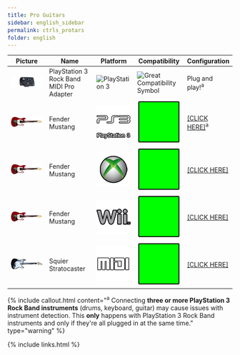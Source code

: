 ```yaml
---
title: Pro Guitars
sidebar: english_sidebar
permalink: ctrls_protars
folder: english
---
```


| Picture | Name | Platform | Compatibility | Configuration |
|--|--|--|--|--|
|![Rock Band MIDI Pro Adapter](https://raw.githubusercontent.com/carlmylo/docu-rpcs3/gh-pages/images/instruments/list/drmmpaps3.png)  | PlayStation 3 Rock Band MIDI Pro Adapter | ![PlayStation 3](https://raw.githubusercontent.com/hmxmilohax/rb3-pc/main/assets/images/instruments/plat/ps3.png) | ![Great Compatibility Symbol](https://raw.githubusercontent.com/hmxmilohax/rb3-pc/main/assets/images/instruments/compat/great.png) | Plug and play!<sup>a |
|[![PlayStation 3 Fender Mustang](https://raw.githubusercontent.com/carlmylo/docu-rpcs3/gh-pages/images/instruments/list/promust.png)](https://carlmylo.github.io/docu-rpcs3/ctrls_protar_ps3 "Fender Mustang") | Fender Mustang | ![PlayStation 3](https://raw.githubusercontent.com/carlmylo/docu-rpcs3/gh-pages/images/instruments/plat/ps3.png) | ![Great Compatibility Symbol](https://raw.githubusercontent.com/carlmylo/docu-rpcs3/gh-pages/images/instruments/compat/great.png) |[[CLICK HERE]](https://carlmylo.github.io/docu-rpcs3/ctrls_protar_ps3)<sup>a |
|[![Xbox 360 Fender Mustang](https://raw.githubusercontent.com/carlmylo/docu-rpcs3/gh-pages/images/instruments/list/promust.png)](https://carlmylo.github.io/docu-rpcs3/ctrls_protar_360 "Fender Mustang") | Fender Mustang | ![Xbox 360](https://raw.githubusercontent.com/carlmylo/docu-rpcs3/gh-pages/images/instruments/plat/360.png) | ![Great Compatibility Symbol](https://raw.githubusercontent.com/carlmylo/docu-rpcs3/gh-pages/images/instruments/compat/great.png) |[[CLICK HERE]](https://carlmylo.github.io/docu-rpcs3/ctrls_protar_360) |
|[![Nintendo Wii Fender Mustang](https://raw.githubusercontent.com/carlmylo/docu-rpcs3/gh-pages/images/instruments/list/promust.png)](https://carlmylo.github.io/docu-rpcs3/ctrls_protar_wii "Fender Mustang") | Fender Mustang | ![Nintendo Wii](https://raw.githubusercontent.com/carlmylo/docu-rpcs3/gh-pages/images/instruments/plat/wii.png) | ![Great Compatibility Symbol](https://raw.githubusercontent.com/carlmylo/docu-rpcs3/gh-pages/images/instruments/compat/great.png) |[[CLICK HERE]](https://carlmylo.github.io/docu-rpcs3/ctrls_protar_wii) |
|[![Squier Stratocaster](https://raw.githubusercontent.com/carlmylo/docu-rpcs3/gh-pages/images/instruments/list/prostrat.png)](https://carlmylo.github.io/docu-rpcs3/ctrls_protar_midi "Squier Stratocaster") | Squier Stratocaster | ![MIDI](https://raw.githubusercontent.com/carlmylo/docu-rpcs3/gh-pages/images/instruments/plat/midi.png) | ![Great Compatibility Symbol](https://raw.githubusercontent.com/carlmylo/docu-rpcs3/gh-pages/images/instruments/compat/great.png) |[[CLICK HERE]](https://carlmylo.github.io/docu-rpcs3/ctrls_protar_midi) |

{% include callout.html content="<sup>a</sup> Connecting **three or more PlayStation 3 Rock Band instruments** (drums, keyboard, guitar) may cause issues with instrument detection. This **only** happens with PlayStation 3 Rock Band instruments and only if they're all plugged in at the same time." type="warning" %} 

{% include links.html %}